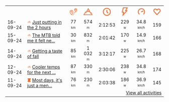 <table>
    <tr>
        <th></th>
        <th></th>
        <th align="center"><img src="https://raw.githubusercontent.com/robiningelbrecht/strava-activities/master/public/distance.svg" width="30" alt="distance" title="distance"/></th>
        <th align="center"><img src="https://raw.githubusercontent.com/robiningelbrecht/strava-activities/master/public/elevation.svg" width="30" alt="elevation" title="elevation"/></th>
        <th align="center"><img src="https://raw.githubusercontent.com/robiningelbrecht/strava-activities/master/public/time.svg" width="30" alt="time" title="time"/></th>
        <th align="center"><img src="https://raw.githubusercontent.com/robiningelbrecht/strava-activities/master/public/average-watt.svg" width="30" alt="average watts" title="average watts"/></th>
        <th align="center"><img src="https://raw.githubusercontent.com/robiningelbrecht/strava-activities/master/public/average-speed.svg" width="30" alt="average speed" title="average speed"/></th>
        <th align="center"><img src="https://raw.githubusercontent.com/robiningelbrecht/strava-activities/master/public/heart-rate.svg" width="30" alt="average heart rate" title="average heart rate"/></th>
    </tr>
            <tr>
            <td>16-09-24</td>
            <td>
                <img src="https://raw.githubusercontent.com/robiningelbrecht/strava-activities/master/public/activity-ride.svg" width="12" alt="Just putting in the 2 hours" title="Just putting in the 2 hours"/>
<a href="https://www.strava.com/activities/12427346726" title="Kcal: 2016 | Gear: None ">Just putting in the 2 hours</a>
            </td>
            <td align="center">77 <sup><sub>km</sub></sup></td>
            <td align="center">574 <sup><sub>m</sub></sup></td>
            <td align="center">2:12:53</td>
            <td align="center">229 <sup><sub>w</sub></sup></td>
            <td align="center">34.8 <sup><sub>km/h</sub></sup></td>
            <td align="center">159</td>
        </tr>
            <tr>
            <td>15-09-24</td>
            <td>
                <img src="https://raw.githubusercontent.com/robiningelbrecht/strava-activities/master/public/activity-ride.svg" width="12" alt="The MTB told me it felt neglected 😅" title="The MTB told me it felt neglected 😅"/>
<a href="https://www.strava.com/activities/12419306948" title="Kcal: 1425 | Gear: None ">The MTB told me it felt ne...</a>
            </td>
            <td align="center">30 <sup><sub>km</sub></sup></td>
            <td align="center">832 <sup><sub>m</sub></sup></td>
            <td align="center">2:01:42</td>
            <td align="center">170 <sup><sub>w</sub></sup></td>
            <td align="center">14.9 <sup><sub>km/h</sub></sup></td>
            <td align="center">166</td>
        </tr>
            <tr>
            <td>14-09-24</td>
            <td>
                <img src="https://raw.githubusercontent.com/robiningelbrecht/strava-activities/master/public/activity-ride.svg" width="12" alt="Getting a taste of fall" title="Getting a taste of fall"/>
<a href="https://www.strava.com/activities/12409745289" title="Kcal: 2872 | Gear: None ">Getting a taste of fall</a>
            </td>
            <td align="center">85 <sup><sub>km</sub></sup></td>
            <td align="center">1 032 <sup><sub>m</sub></sup></td>
            <td align="center">3:12:17</td>
            <td align="center">225 <sup><sub>w</sub></sup></td>
            <td align="center">26.7 <sup><sub>km/h</sub></sup></td>
            <td align="center">168</td>
        </tr>
            <tr>
            <td>12-09-24</td>
            <td>
                <img src="https://raw.githubusercontent.com/robiningelbrecht/strava-activities/master/public/activity-ride.svg" width="12" alt="Cooler temps for the next few days! Hopefully smoke free too! 🤞" title="Cooler temps for the next few days! Hopefully smoke free too! 🤞"/>
<a href="https://www.strava.com/activities/12392747572" title="Kcal: 2359 | Gear: None ">Cooler temps for the next ...</a>
            </td>
            <td align="center">87 <sup><sub>km</sub></sup></td>
            <td align="center">330 <sup><sub>m</sub></sup></td>
            <td align="center">2:30:06</td>
            <td align="center">238 <sup><sub>w</sub></sup></td>
            <td align="center">34.8 <sup><sub>km/h</sub></sup></td>
            <td align="center">174</td>
        </tr>
            <tr>
            <td>11-09-24</td>
            <td>
                                <img src="https://raw.githubusercontent.com/robiningelbrecht/strava-activities/master/public/activity-virtual-ride-zwift.svg" width="12" alt="Most days, it&#039;s just a mental challenge on zwift" title="Most days, it&#039;s just a mental challenge on zwift"/>
<a href="https://www.strava.com/activities/12385973551" title="Kcal: 1321 | Gear: None ">Most days, it&#039;s just a men...</a>
            </td>
            <td align="center">76 <sup><sub>km</sub></sup></td>
            <td align="center">230 <sup><sub>m</sub></sup></td>
            <td align="center">2:03:38</td>
            <td align="center">186 <sup><sub>w</sub></sup></td>
            <td align="center">36.9 <sup><sub>km/h</sub></sup></td>
            <td align="center">145</td>
        </tr>
                <tr>
            <td colspan="8" align="right"><a href="https://github.com/robiningelbrecht/strava-activities#activities">View all activities</a></td>
        </tr>
    </table>
